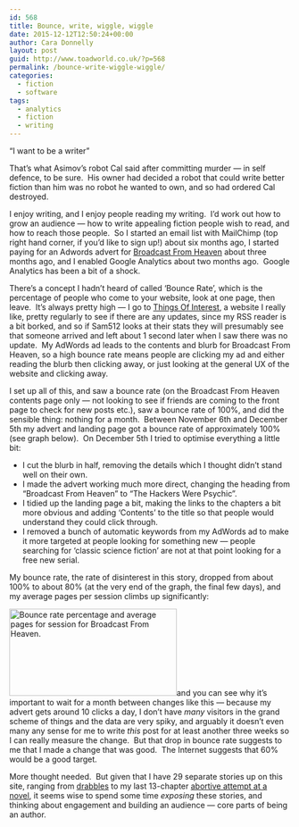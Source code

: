 ```yaml
---
id: 568
title: Bounce, write, wiggle, wiggle
date: 2015-12-12T12:50:24+00:00
author: Cara Donnelly
layout: post
guid: http://www.toadworld.co.uk/?p=568
permalink: /bounce-write-wiggle-wiggle/
categories:
  - fiction
  - software
tags:
  - analytics
  - fiction
  - writing
---
```

&#8220;I want to be a writer&#8221;

That&#8217;s what Asimov&#8217;s robot Cal said after committing murder &#8212; in self defence, to be sure.  His owner had decided a robot that could write better fiction than him was no robot he wanted to own, and so had ordered Cal destroyed.

I enjoy writing, and I enjoy people reading my writing.  I&#8217;d work out how to grow an audience &#8212; how to write appealing fiction people wish to read, and how to reach those people.  So I started an email list with MailChimp (top right hand corner, if you&#8217;d like to sign up!) about six months ago, I started paying for an Adwords advert for [Broadcast From Heaven](http://www.toadworld.co.uk/stories/broadcast-from-heaven/) about three months ago, and I enabled Google Analytics about two months ago.  Google Analytics has been a bit of a shock.

There&#8217;s a concept I hadn&#8217;t heard of called &#8216;Bounce Rate&#8217;, which is the percentage of people who come to your website, look at one page, then leave.  It&#8217;s always pretty high &#8212; I go to [Things Of Interest](http://qntm.org), a website I really like, pretty regularly to see if there are any updates, since my RSS reader is a bit borked, and so if Sam512 looks at their stats they will presumably see that someone arrived and left about 1 second later when I saw there was no update.  My AdWords ad leads to the contents and blurb for Broadcast From Heaven, so a high bounce rate means people are clicking my ad and either reading the blurb then clicking away, or just looking at the general UX of the website and clicking away.

I set up all of this, and saw a bounce rate (on the Broadcast From Heaven contents page only &#8212; not looking to see if friends are coming to the front page to check for new posts etc.), saw a bounce rate of 100%, and did the sensible thing: nothing for a month.  Between November 6th and December 5th my advert and landing page got a bounce rate of approximately 100% (see graph below).  On December 5th I tried to optimise everything a little bit:

  * I cut the blurb in half, removing the details which I thought didn&#8217;t stand well on their own.
  * I made the advert working much more direct, changing the heading from &#8220;Broadcast From Heaven&#8221; to &#8220;The Hackers Were Psychic&#8221;.
  * I tidied up the landing page a bit, making the links to the chapters a bit more obvious and adding &#8216;Contents&#8217; to the title so that people would understand they could click through.
  * I removed a bunch of automatic keywords from my AdWords ad to make it more targeted at people looking for something new &#8212; people searching for &#8216;classic science fiction&#8217; are not at that point looking for a free new serial.

My bounce rate, the rate of disinterest in this story, dropped from about 100% to about 80% (at the very end of the graph, the final few days), and my average pages per session climbs up significantly:

[<img class="size-medium wp-image-569 aligncenter" src="http://www.toadworld.co.uk/wp-content/uploads/2015/12/bounce_rate-300x156.png" alt="Bounce rate percentage and average pages for session for Broadcast From Heaven." width="300" height="156" srcset="http://www.toadworld.co.uk/wp-content/uploads/2015/12/bounce_rate-300x156.png 300w, http://www.toadworld.co.uk/wp-content/uploads/2015/12/bounce_rate.png 496w" sizes="(max-width: 300px) 100vw, 300px" />](http://www.toadworld.co.uk/wp-content/uploads/2015/12/bounce_rate.png)and you can see why it&#8217;s important to wait for a month between changes like this &#8212; because my advert gets around 10 clicks a day, I don&#8217;t have _many_ visitors in the grand scheme of things and the data are very spiky, and arguably it doesn&#8217;t even many any sense for me to write _this_ post for at least another three weeks so I can really measure the change.  But that drop in bounce rate suggests to me that I made a change that was good.  The Internet suggests that 60% would be a good target.

More thought needed.  But given that I have 29 separate stories up on this site, ranging from [drabbles](http://www.toadworld.co.uk/stories/drabbles/can-you-tell-what-it-is-yet/) to my last 13-chapter [abortive attempt at a novel](http://www.toadworld.co.uk/stories/the-maze/), it seems wise to spend some time _exposing_ these stories, and thinking about engagement and building an audience &#8212; core parts of being an author.